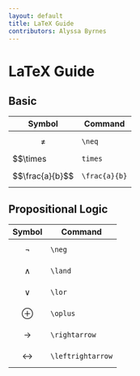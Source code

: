 ```yaml
---
layout: default
title: LaTeX Guide
contributors: Alyssa Byrnes
---
```


# LaTeX Guide

## Basic
| Symbol  | Command |
| ----------- | ----------- |
| $$\neq$$  | `\neq` |
| $$\times | `times`|
| $$\frac{a}{b}$$ | `\frac{a}{b}`|

## Propositional Logic
| Symbol        | Command          |
|----------------------|-------------------|
| $$\neg$$             | `\neg`            |
| $$\land$$            | `\land`           |
| $$\lor$$             | `\lor`            |
| $$\oplus$$           | `\oplus`          |
| $$\rightarrow$$      | `\rightarrow`     |
| $$\leftrightarrow$$  | `\leftrightarrow` |

